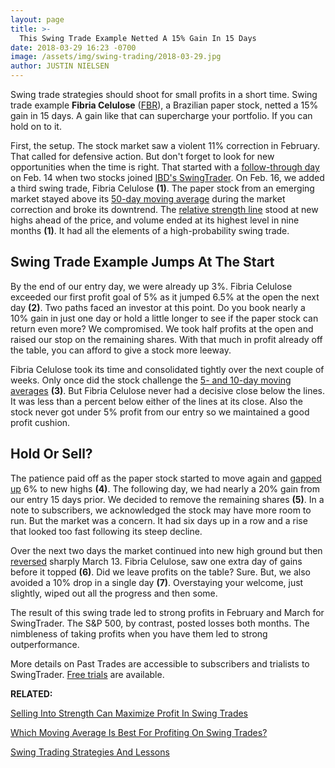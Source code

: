 ```yaml
---
layout: page
title: >-
  This Swing Trade Example Netted A 15% Gain In 15 Days
date: 2018-03-29 16:23 -0700
image: /assets/img/swing-trading/2018-03-29.jpg
author: JUSTIN NIELSEN
---
```






Swing trade strategies should shoot for small profits in a short time. Swing trade example **Fibria Celulose** ([FBR](https://research.investors.com/quote.aspx?symbol=FBR)), a Brazilian paper stock, netted a 15% gain in 15 days. A gain like that can supercharge your portfolio. If you can hold on to it.




First, the setup. The stock market saw a violent 11% correction in February. That called for defensive action. But don't forget to look for new opportunities when the time is right. That started with a [follow-through day](https://www.investors.com/ibd-university/market-timing/market-bottoms/) on Feb. 14 when two stocks joined [IBD's SwingTrader](http://shop.investors.com/offer/splashresponsive.aspx?id=SwingTrader&src=A011LPH). On Feb. 16, we added a third swing trade, Fibria Celulose **(1)**. The paper stock from an emerging market stayed above its [50-day moving average](https://www.investors.com/how-to-invest/investors-corner/50-day-moving-average/) during the market correction and broke its downtrend. The [relative strength line](https://www.investors.com/how-to-invest/investors-corner/relative-strength-line-identifies-strong-stocks/) stood at new highs ahead of the price, and volume ended at its highest level in nine months **(1)**. It had all the elements of a high-probability swing trade.


Swing Trade Example Jumps At The Start
--------------------------------------


By the end of our entry day, we were already up 3%. Fibria Celulose exceeded our first profit goal of 5% as it jumped 6.5% at the open the next day **(2)**. Two paths faced an investor at this point. Do you book nearly a 10% gain in just one day or hold a little longer to see if the paper stock can return even more? We compromised. We took half profits at the open and raised our stop on the remaining shares. With that much in profit already off the table, you can afford to give a stock more leeway.


Fibria Celulose took its time and consolidated tightly over the next couple of weeks. Only once did the stock challenge the [5- and 10-day moving averages](https://www.investors.com/research/swing-trading/protect-profits-with-shorter-moving-averages/) **(3)**. But Fibria Celulose never had a decisive close below the lines. It was less than a percent below either of the lines at its close. Also the stock never got under 5% profit from our entry so we maintained a good profit cushion.


Hold Or Sell?
-------------


The patience paid off as the paper stock started to move again and [gapped up](https://www.investors.com/how-to-invest/investors-corner/why-buying-great-stocks-on-a-gap-up-is-sound-investing-strategy/) 6% to new highs **(4)**. The following day, we had nearly a 20% gain from our entry 15 days prior. We decided to remove the remaining shares **(5)**. In a note to subscribers, we acknowledged the stock may have more room to run. But the market was a concern. It had six days up in a row and a rise that looked too fast following its steep decline.


Over the next two days the market continued into new high ground but then [reversed](https://www.investors.com/research/swing-trading/what-a-week-of-bearish-reversals-means-for-swing-trades/) sharply March 13. Fibria Celulose, saw one extra day of gains before it topped **(6)**. Did we leave profits on the table? Sure. But, we also avoided a 10% drop in a single day **(7)**. Overstaying your welcome, just slightly, wiped out all the progress and then some.


The result of this swing trade led to strong profits in February and March for SwingTrader. The S&P 500, by contrast, posted losses both months. The nimbleness of taking profits when you have them led to strong outperformance.


More details on Past Trades are accessible to subscribers and trialists to SwingTrader. [Free trials](http://shop.investors.com/offer/splashresponsive.aspx?id=SwingTrader&src=A011LPH) are available.


**RELATED:**


[Selling Into Strength Can Maximize Profit In Swing Trades](https://www.investors.com/research/swing-trading/selling-into-strength-can-maximize-profit-in-swing-trades/)


[Which Moving Average Is Best For Profiting On Swing Trades?](https://www.investors.com/research/swing-trading/which-moving-average-is-best-for-profiting-on-swing-trades/)


 [Swing Trading Strategies And Lessons](https://www.investors.com/ibd-university/swing-trading/)




